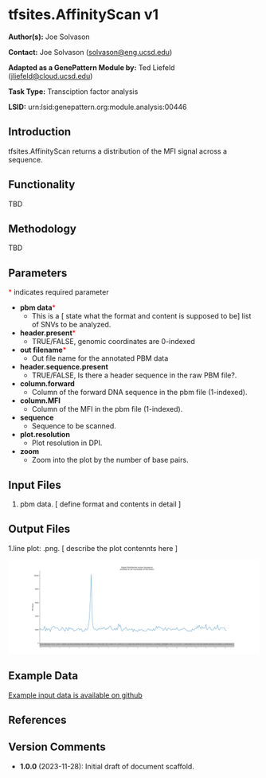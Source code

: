 # tfsites.AffinityScan v1

**Author(s):** Joe Solvason  

**Contact:** Joe Solvason (solvason@eng.ucsd.edu)

**Adapted as a GenePattern Module by:** Ted Liefeld (jliefeld@cloud.ucsd.edu)

**Task Type:** Transciption factor analysis

**LSID:**  urn:lsid:genepattern.org:module.analysis:00446


## Introduction

tfsites.AffinityScan  returns a distribution of the MFI signal across a sequence.

## Functionality

TBD

## Methodology

TBD

## Parameters

<span style="color: red;">*</span> indicates required parameter

- **pbm data**<span style="color: red;">*</span>
    - This is a [ state what the format and content is supposed to be] list of SNVs to be analyzed.
- **header.present**<span style="color: red;">*</span>
    -  TRUE/FALSE, genomic coordinates are 0-indexed 
- **out filename**<span style="color: red;">*</span>
    - Out file name for the annotated PBM data
- **header.sequence.present**
    - TRUE/FALSE, Is there a header sequence in the raw PBM file?.
- **column.forward**
    - Column of the forward DNA sequence in the pbm file (1-indexed).
- **column.MFI**
    - Column of the MFI in the pbm file (1-indexed).
- **sequence**
    - Sequence to be scanned.
- **plot.resolution**
    - Plot resolution in DPI.
- **zoom**
    - Zoom into the plot by the number of base pairs.


## Input Files

1.  pbm data.   [ define format and contents in detail ] 
    

       
## Output Files

  1.line plot: <output filename>.png.  [ describe the plot contennts here ]
  
  <img src="./06-output_zrs-enhancer-signal.png"/>
    
  
## Example Data

[Example input data is available on github](https://github.com/genepattern/tfsites.annotateTfSites/data)
    
## References

    
## Version Comments

- **1.0.0** (2023-11-28): Initial draft of document scaffold.
